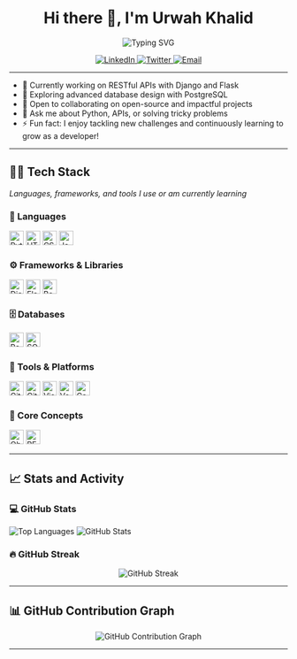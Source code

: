 <h1 align="center">Hi there 👋, I'm Urwah Khalid</h1>
<p align="center">
  <img src="https://readme-typing-svg.herokuapp.com?font=Fira+Code&weight=600&size=25&duration=3000&pause=1000&color=3776AB&center=true&vCenter=true&width=700&lines=%F0%9F%90%8D+Python+Developer;Driven+by+code%2C+fueled+by+curiosity!" alt="Typing SVG">
</p>

<p align="center"> <a href="https://www.linkedin.com/in/urwah-khalid-988b7b268/" target="_blank" rel="nonfollow"> <img src="https://img.shields.io/badge/LinkedIn--blue?style=for-the-badge&logo=linkedin&logoColor=white" alt="LinkedIn" /> </a> <a href="https://twitter.com/urwahkhalid" target="_blank" rel="noopener noreferrer"> <img src="https://img.shields.io/badge/Twitter--1DA1F2?style=for-the-badge&logo=twitter&logoColor=white" alt="Twitter" /> </a> <a href="mailto:urwahkhalid00@gmail.com" target="_blank" rel="noopener noreferrer"> <img src="https://img.shields.io/badge/Email--D14836?style=for-the-badge&logo=gmail&logoColor=white" alt="Email" /> </a> </p>



---

- 🔭 Currently working on RESTful APIs with Django and Flask  
- 🌱 Exploring advanced database design with PostgreSQL  
- 👯 Open to collaborating on open-source and impactful projects  
- 💬 Ask me about Python, APIs, or solving tricky problems  
- ⚡ Fun fact: I enjoy tackling new challenges and continuously learning to grow as a developer!

---

## 👨‍💻 Tech Stack

<p><em>Languages, frameworks, and tools I use or am currently learning</em></p>

### 🧠 Languages

<p><img src="https://img.shields.io/badge/-Python-3776AB?style=flat&logo=python&logoColor=white" alt="Python" height="26" />
   <img src="https://img.shields.io/badge/-HTML5-E34F26?style=flat&logo=html5&logoColor=white" alt="HTML5" height="26" />
   <img src="https://img.shields.io/badge/-CSS3-1572B6?style=flat&logo=css3" alt="CSS3" height="26" />
   <img src="https://img.shields.io/badge/-JavaScript-F7DF1E?style=flat&logo=javascript&logoColor=black" alt="JavaScript" height="26" />
  </p>

### ⚙️ Frameworks & Libraries
<p><img src="https://img.shields.io/badge/-Django-092E20?style=flat&logo=django" alt="Django" height="26" />
  <img src="https://img.shields.io/badge/-Flask-000000?style=flat&logo=flask" alt="Flask" height="26" /> 
  <img src="https://img.shields.io/badge/-Bootstrap-563D7C?style=flat&logo=bootstrap" alt="Bootstrap" height="26" /></p>

### 🗄️ Databases
<p><img src="https://img.shields.io/badge/-PostgreSQL-316192?style=flat&logo=postgresql&logoColor=white" alt="PostgreSQL" height="26" />
    <img src="https://img.shields.io/badge/-SQLite-003B57?style=flat&logo=sqlite&logoColor=white" alt="SQLite" height="26" /></p>

### 🧰 Tools & Platforms
<p><img src="https://img.shields.io/badge/-Git-FF5733?style=flat&logo=git&logoColor=white" alt="Git" height="26" />
  <img src="https://img.shields.io/badge/-GitHub-181717?style=flat&logo=github" alt="GitHub" height="26" />
  <img src="https://img.shields.io/badge/-VS%20Code-007ACC?style=flat&logo=visual-studio-code&logoColor=white" alt="Visual Studio Code" height="26" />
  <img src="https://img.shields.io/badge/-Vercel-000000?style=flat&logo=vercel&logoColor=white" alt="Vercel" height="26" />
  <img src="https://img.shields.io/badge/-Canva-00C4CC?style=flat&logo=canva&logoColor=white" alt="Canva" height="26" />
  </p>

### 🧩 Core Concepts

<p>
  <img src="https://img.shields.io/badge/-Object_Oriented_Programming-007ACC?style=flat" alt="Object-Oriented Programming(OOP)" height="26" />
  <img src="https://img.shields.io/badge/-RESTful_API-00BCD4?style=flat&logo=rest&logoColor=white" alt="RESTful APIs" height="26" />
</p>

---

## 📈 Stats and Activity

### 💻 GitHub Stats

<p>
  <img src="https://github-readme-stats.vercel.app/api/top-langs/?username=urwahkhalid00&layout=compact&theme=light" alt="Top Languages" />
  <img src="https://github-readme-stats.vercel.app/api?username=urwahkhalid00&show_icons=true&theme=light" alt="GitHub Stats" />
</p>



### 🔥 GitHub Streak

<p align="center">
 <img src="https://streak-stats.demolab.com?user=urwahkhalid00&theme=light" alt="GitHub Streak" />
</p>

---

## 📊  GitHub Contribution Graph

<p align="center">
  <img src="https://github-readme-activity-graph.vercel.app/graph?username=urwahkhalid00&theme=github-light" alt="GitHub Contribution Graph" />
</p>


---